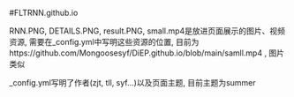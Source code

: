 #FLTRNN.github.io

RNN.PNG, DETAILS.PNG, result.PNG, small.mp4是放进页面展示的图片、视频资源, 需要在_config.yml中写明这些资源的位置, 目前为https://github.com/Mongoosesyf/DiEP.github.io/blob/main/samll.mp4 , 图片类似

_config.yml写明了作者(zjt, tll, syf...)以及页面主题, 目前主题为summer
